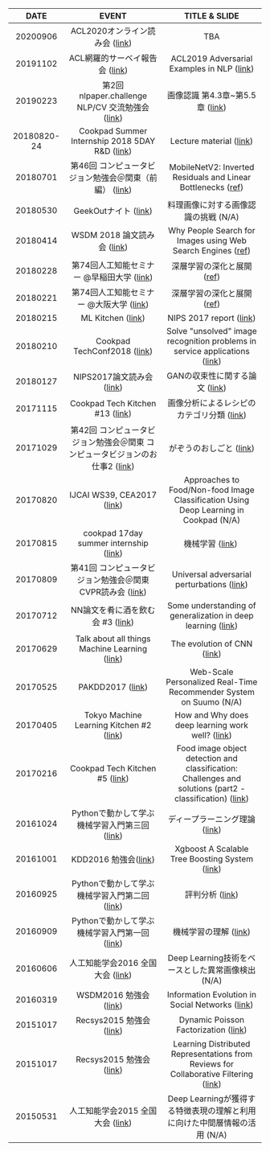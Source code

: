 | DATE | EVENT | TITLE & SLIDE |
|:-----------:|:------------:|:------------:|
| 20200906 | ACL2020オンライン読み会 ([link](https://exawizards.connpass.com/event/184582/)) | TBA |
| 20191102 | ACL網羅的サーベイ報告会 ([link](https://nlpaper-challenge.connpass.com/event/152676/)) | ACL2019 Adversarial Examples in NLP ([link](https://speakerdeck.com/diracdiego/20191102-acl2019-adversarial-examples-in-nlp-yoheikikuta)) |
| 20190223 | 第2回 nlpaper.challenge NLP/CV 交流勉強会 ([link](https://nlpaper-challenge.connpass.com/event/118557/)) | 画像認識 第4.3章~第5.5章 ([link](https://speakerdeck.com/diracdiego/20190223-nlpaperchallenge-cv-4-dot-3to5-dot-5)) |
| 20180820-24 | Cookpad Summer Internship 2018 5DAY R&D ([link](https://internship.cookpad.com/2018/summer/)) | Lecture material ([link](https://github.com/yoheikikuta/2018-cookpad-intern-yohei-lecture)) |
| 20180701 | 第46回 コンピュータビジョン勉強会＠関東（前編） ([link](https://kantocv.connpass.com/event/88613/)) | MobileNetV2: Inverted Residuals and Linear Bottlenecks ([ref](https://speakerdeck.com/diracdiego/20180701-cvpr2018-reading-yoheikikuta)) |
| 20180530 | GeekOutナイト ([link](https://geek-out.jp/column/entry/2018/04/27/110000)) | 料理画像に対する画像認識の挑戦 (N/A) |
| 20180414 | WSDM 2018 論文読み会 ([link](https://atnd.org/events/95510)) | Why People Search for Images using Web Search Engines ([ref](https://speakerdeck.com/diracdiego/20180414-wsdm2018-reading-yoheikikuta)) |
| 20180228 | 第74回人工知能セミナー @早稲田大学 ([link](http://www.ai-gakkai.or.jp/no74_jsai_seminar/?utm_campaign=whats-new&utm_medium=twitter&utm_source=twitter)) | 深層学習の深化と展開 ([ref](https://speakerdeck.com/diracdiego/20180306-nips2017-deeplearning)) |
| 20180221 | 第74回人工知能セミナー @大阪大学 ([link](http://www.ai-gakkai.or.jp/no74_jsai_seminar/?utm_campaign=whats-new&utm_medium=twitter&utm_source=twitter)) | 深層学習の深化と展開 ([ref](https://speakerdeck.com/diracdiego/20180306-nips2017-deeplearning)) |
| 20180215 | ML Kitchen ([link](https://www.meetup.com/ja-JP/tokyo-machine-learning-kitchen/events/247076882/)) | NIPS 2017 report ([link](https://speakerdeck.com/diracdiego/20180215-mlkitchen7-yoheikikuta)) |
| 20180210 | Cookpad TechConf2018 ([link](https://techconf.cookpad.com/2018/)) | Solve "unsolved" image recognition problems in service applications ([link](https://speakerdeck.com/diracdiego/20180210-cookpad-techconf2018-yoheikikuta)) |
| 20180127 | NIPS2017論文読み会 ([link](https://cookpad.connpass.com/event/74937/)) | GANの収束性に関する論文 ([link](https://speakerdeck.com/diracdiego/20180127-nips-paper-reading)) |
| 20171115 | Cookpad Tech Kitchen #13 ([link](https://cookpad.connpass.com/event/70076/)) | 画像分析によるレシピのカテゴリ分類 ([link](https://speakerdeck.com/diracdiego/20171115-cookpad-techkitchen-number-13))  |
| 20171029 | 第42回 コンピュータビジョン勉強会＠関東 コンピュータビジョンのお仕事2 ([link](https://kantocv.connpass.com/event/67984/)) | がぞうのおしごと ([link](https://speakerdeck.com/diracdiego/20171029-kantocv-kikuta)) |
| 20170820 | IJCAI WS39, CEA2017 ([link](http://www.mm.media.kyoto-u.ac.jp/CEA2017/)) | Approaches to Food/Non-food Image Classification Using Deop Learning in Cookpad (N/A)  |
| 20170815 | cookpad 17day summer internship ([link](https://internship.cookpad.com/2017/summer/17day-tech/)) | 機械学習 ([link](https://speakerdeck.com/diracdiego/cookpad-summer-internship-2017-ml))  |
| 20170809 | 第41回 コンピュータビジョン勉強会＠関東 CVPR読み会 ([link](https://kantocv.connpass.com/event/62020/)) | Universal adversarial perturbations ([link](https://speakerdeck.com/diracdiego/universal-adversarial-perturbations))  |
| 20170712 | NN論文を肴に酒を飲む会 #3 ([link](https://tfug-tokyo.connpass.com/event/60292/)) | Some understanding of generalization in deep learning ([link](https://speakerdeck.com/diracdiego/some-understanding-of-generalization-in-deep-learing))  |
| 20170629 | Talk about all things Machine Learning ([link](https://www.meetup.com/tokyo-machine-learning-kitchen/events/240684094/)) | The evolution of CNN ([link](https://speakerdeck.com/diracdiego/the-evolution-of-cnn))  |
| 20170525 | PAKDD2017 ([link](http://pakdd2017.snu.ac.kr/index.php)) | Web-Scale Personalized Real-Time Recommender System on Suumo (N/A)  |
| 20170405 | Tokyo Machine Learning Kitchen #2 ([link](https://www.meetup.com/tokyo-machine-learning-kitchen/events/238314092/)) | How and Why does deep learning work well? ([link](https://speakerdeck.com/diracdiego/20170405-mlkitchen2))  |
| 20170216 | Cookpad Tech Kitchen #5 ([link](https://cookpad.connpass.com/event/49324/)) | Food image object detection and classification: Challenges and solutions (part2 - classification) ([link](https://speakerdeck.com/diracdiego/20170216-techkitchen-foodimage-classification))  |
| 20161024 | Pythonで動かして学ぶ機械学習入門第三回 ([link](https://shiroyagi.connpass.com/event/41884/)) | ディープラーニング理論 ([link](https://speakerdeck.com/diracdiego/pythondedong-kasitexue-buji-jie-xue-xi-ru-men-di-san-hui-deipuraninguli-lun))  |
| 20161001 | KDD2016 勉強会([link](https://atnd.org/events/80771)) | Xgboost A Scalable Tree Boosting System ([link](https://speakerdeck.com/diracdiego/kdd2016mian-qiang-hui-ju-tian-xgboost))  |
| 20160925 | Pythonで動かして学ぶ機械学習入門第二回 ([link](https://shiroyagi.connpass.com/event/40028/)) | 評判分析 ([link](https://speakerdeck.com/diracdiego/pythondedong-kasitexue-buji-jie-xue-xi-ru-men-di-er-hui-ping-pan-fen-xi))  |
| 20160909 | Pythonで動かして学ぶ機械学習入門第一回 ([link](https://shiroyagi.connpass.com/event/38192/)) | 機械学習の理解 ([link](https://speakerdeck.com/diracdiego/pythondedong-kasitexue-buji-jie-xue-xi-ru-men-di-hui-ji-jie-xue-xi-falseli-jie))  |
| 20160606 | 人工知能学会2016 全国大会 ([link](http://www.ai-gakkai.or.jp/jsai2016/)) | Deep Learning技術をベースとした異常画像検出 (N/A)  |
| 20160319 | WSDM2016 勉強会 ([link](https://atnd.org/events/74341)) | Information Evolution in Social Networks ([link](https://speakerdeck.com/diracdiego/wsdm2016mian-qiang-hui-zi-liao))  |
| 20151017 | Recsys2015 勉強会 ([link](https://connpass.com/event/20664/)) | Dynamic Poisson Factorization ([link](https://speakerdeck.com/diracdiego/recsysmian-qiang-hui-2015zi-liao-2))  |
| 20151017 | Recsys2015 勉強会 ([link](https://connpass.com/event/20664/)) | Learning Distributed Representations from Reviews for Collaborative Filtering ([link](https://speakerdeck.com/diracdiego/recsysmian-qiang-hui-2015zi-liao-1))  |
| 20150531 | 人工知能学会2015 全国大会 ([link](http://www.ai-gakkai.or.jp/jsai2015/)) | Deep Learningが獲得する特徴表現の理解と利用に向けた中間層情報の活用 (N/A)  |
